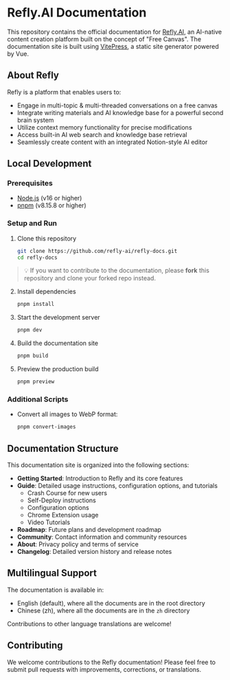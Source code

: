 # Refly.AI Documentation

This repository contains the official documentation for [Refly.AI](https://refly.ai), an AI-native content creation platform built on the concept of "Free Canvas". The documentation site is built using [VitePress](https://vitepress.dev/), a static site generator powered by Vue.

## About Refly

Refly is a platform that enables users to:

- Engage in multi-topic & multi-threaded conversations on a free canvas
- Integrate writing materials and AI knowledge base for a powerful second brain system
- Utilize context memory functionality for precise modifications
- Access built-in AI web search and knowledge base retrieval
- Seamlessly create content with an integrated Notion-style AI editor

## Local Development

### Prerequisites

- [Node.js](https://nodejs.org/) (v16 or higher)
- [pnpm](https://pnpm.io/) (v8.15.8 or higher)

### Setup and Run

1. Clone this repository
   ```bash
   git clone https://github.com/refly-ai/refly-docs.git
   cd refly-docs
   ```

> 💡 If you want to contribute to the documentation, please **fork** this repository and clone your forked repo instead.

2. Install dependencies
   ```bash
   pnpm install
   ```

3. Start the development server
   ```bash
   pnpm dev
   ```

4. Build the documentation site
   ```bash
   pnpm build
   ```

5. Preview the production build
   ```bash
   pnpm preview
   ```

### Additional Scripts

- Convert all images to WebP format:
  ```bash
  pnpm convert-images
  ```

## Documentation Structure

This documentation site is organized into the following sections:

- **Getting Started**: Introduction to Refly and its core features
- **Guide**: Detailed usage instructions, configuration options, and tutorials
  - Crash Course for new users
  - Self-Deploy instructions
  - Configuration options
  - Chrome Extension usage
  - Video Tutorials
- **Roadmap**: Future plans and development roadmap
- **Community**: Contact information and community resources
- **About**: Privacy policy and terms of service
- **Changelog**: Detailed version history and release notes

## Multilingual Support

The documentation is available in:
- English (default), where all the documents are in the root directory
- Chinese (zh), where all the documents are in the `zh` directory

Contributions to other language translations are welcome!

## Contributing

We welcome contributions to the Refly documentation! Please feel free to submit pull requests with improvements, corrections, or translations.